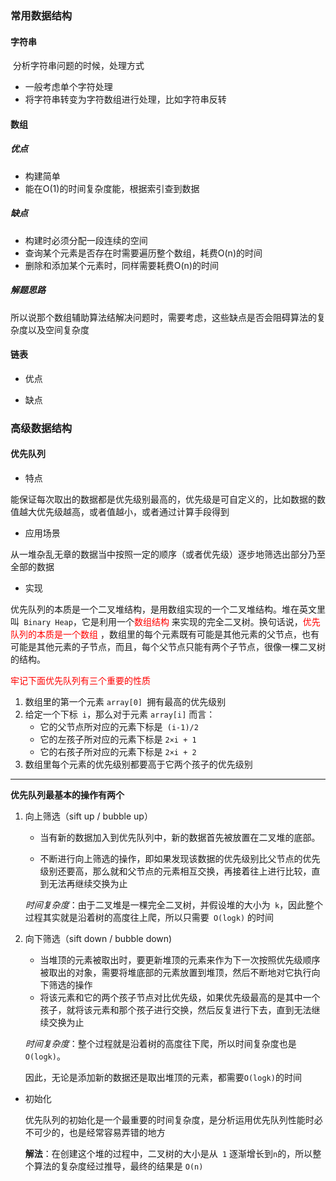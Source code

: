 ### 常用数据结构

#### 字符串

​	分析字符串问题的时候，处理方式

* 一般考虑单个字符处理
* 将字符串转变为字符数组进行处理，比如字符串反转

#### 数组

##### 优点

* 构建简单
* 能在O(1)的时间复杂度能，根据索引查到数据

##### 缺点

* 构建时必须分配一段连续的空间
* 查询某个元素是否存在时需要遍历整个数组，耗费O(n)的时间
* 删除和添加某个元素时，同样需要耗费O(n)的时间

##### 解题思路

所以说那个数组辅助算法结解决问题时，需要考虑，这些缺点是否会阻碍算法的复杂度以及空间复杂度

#### 链表

* 优点

* 缺点

  

### 高级数据结构

#### 优先队列

- 特点

能保证每次取出的数据都是优先级别最高的，优先级是可自定义的，比如数据的数值越大优先级越高，或者值越小，或者通过计算手段得到

- 应用场景

从一堆杂乱无章的数据当中按照一定的顺序（或者优先级）逐步地筛选出部分乃至全部的数据

- 实现

优先队列的本质是一个二叉堆结构，是用数组实现的一个二叉堆结构。堆在英文里叫``` Binary Heap```，它是利用一个<font color=red>数组结构</font> 来实现的完全二叉树。换句话说，<font color=red>优先队列的本质是一个数组</font> ，数组里的每个元素既有可能是其他元素的父节点，也有可能是其他元素的子节点，而且，每个父节点只能有两个子节点，很像一棵二叉树的结构。

<font color=red> 牢记下面优先队列有三个重要的性质</font>

1.  数组里的第一个元素 ```array[0] ```拥有最高的优先级别
2. 给定一个下标``` i```，那么对于元素 ```array[i]``` 而言：
   - 它的父节点所对应的元素下标是``` (i-1)/2```
   - 它的左孩子所对应的元素下标是 ```2×i + 1```
   - 它的右孩子所对应的元素下标是 ```2×i + 2```
3. 数组里每个元素的优先级别都要高于它两个孩子的优先级别



------

**优先队列最基本的操作有两个**

1. 向上筛选（sift up / bubble up）

   - 当有新的数据加入到优先队列中，新的数据首先被放置在二叉堆的底部。

   - 不断进行向上筛选的操作，即如果发现该数据的优先级别比父节点的优先级别还要高，那么就和父节点的元素相互交换，再接着往上进行比较，直到无法再继续交换为止

   *时间复杂度*：由于二叉堆是一棵完全二叉树，并假设堆的大小为``` k```，因此整个过程其实就是沿着树的高度往上爬，所以只需要``` O(logk)``` 的时间

2. 向下筛选（sift down / bubble down)

   - 当堆顶的元素被取出时，要更新堆顶的元素来作为下一次按照优先级顺序被取出的对象，需要将堆底部的元素放置到堆顶，然后不断地对它执行向下筛选的操作
   - 将该元素和它的两个孩子节点对比优先级，如果优先级最高的是其中一个孩子，就将该元素和那个孩子进行交换，然后反复进行下去，直到无法继续交换为止

   *时间复杂度*：整个过程就是沿着树的高度往下爬，所以时间复杂度也是 ```O(logk)```。

   因此，无论是添加新的数据还是取出堆顶的元素，都需要``` O(logk) ```的时间

* 初始化

  优先队列的初始化是一个最重要的时间复杂度，是分析运用优先队列性能时必不可少的，也是经常容易弄错的地方

  **解法**：在创建这个堆的过程中，二叉树的大小是从``` 1``` 逐渐增长到``` n ```的，所以整个算法的复杂度经过推导，最终的结果是 ```O(n)```

